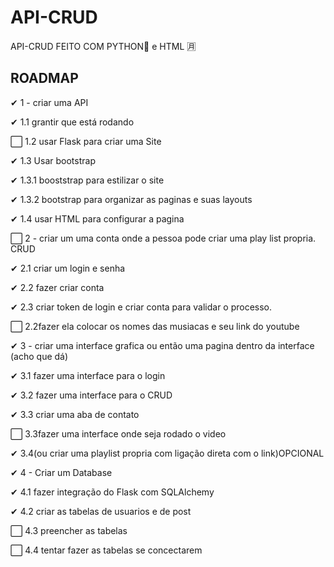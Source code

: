 # API-CRUD
API-CRUD FEITO COM PYTHON🐍 e HTML 🈷

## ROADMAP

✔   1 - criar uma API

✔      1.1 grantir que está rodando

⬜     1.2 usar Flask para criar uma Site
       
✔      1.3 Usar bootstrap

✔         1.3.1 booststrap para estilizar o site

✔         1.3.2 bootstrap para organizar as paginas e suas layouts
       
✔      1.4 usar HTML para configurar a pagina

⬜  2 - criar um uma conta onde a pessoa pode criar uma play list propria. CRUD

✔      2.1 criar um login e senha

✔      2.2 fazer criar conta

✔      2.3 criar token de login e criar conta para validar o processo.

⬜      2.2fazer ela colocar os nomes das musiacas e seu link do youtube

✔  3 - criar uma interface grafica ou então uma pagina dentro da interface (acho que dá)

✔      3.1 fazer uma interface para o login

✔      3.2 fazer uma interface para o CRUD

✔      3.3 criar uma aba de contato

⬜     3.3fazer uma interface onde seja rodado o video

✔     3.4(ou criar uma playlist propria com ligação direta com o link)OPCIONAL

✔   4 - Criar um Database 

✔     4.1 fazer integração do Flask com SQLAlchemy

✔     4.2 criar as tabelas de usuarios e de post

⬜    4.3 preencher as tabelas 

⬜    4.4 tentar fazer as tabelas se concectarem



